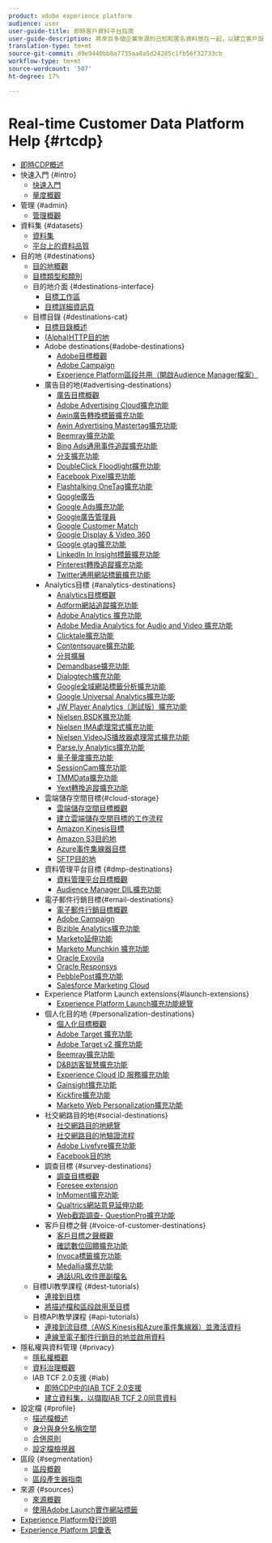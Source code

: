 ```yaml
---
product: adobe experience platform
audience: user
user-guide-title: 即時客戶資料平台指南
user-guide-description: 將來自多個企業來源的已知和匿名資料放在一起，以建立客戶設定檔，從這些設定檔建立對象區段，並對協力廠商目的地啟動這些區段。
translation-type: tm+mt
source-git-commit: d9e9440bb8a7735aa8a5d24285c1fb56f32733cb
workflow-type: tm+mt
source-wordcount: '507'
ht-degree: 17%

---
```



# Real-time Customer Data Platform Help {#rtcdp}

* [即時CDP概述](overview.md)
* 快速入門 {#intro}
   * [快速入門](get-started.md)
   * [量度概觀](home-page-dashboards.md)
* 管理 {#admin}
   * [管理概觀](administration/admin-overview.md)
* 資料集 {#datasets}
   * [資料集](datasets/dataset.md)
   * [平台上的資料品質](datasets/data-quality.md)
* 目的地 {#destinations}
   * [目的地概觀](destinations/destinations-overview.md)
   * [目標類型和類別](/help/rtcdp/destinations/destination-types.md)
   * 目的地介面 {#destinations-interface}
      * [目標工作區](destinations/destinations-workspace.md)
      * [目標詳細資訊頁](destinations/destination-details-page.md)
   * 目標目錄 {#destinations-cat}
      * [目標目錄概述](destinations/destinations-catalog.md)
      * [ (Alpha)HTTP目的地](/help/rtcdp/destinations/http-destination.md)
      * Adobe destinations{#adobe-destinations}
         * [Adobe目標概觀](destinations/adobe-destinations.md)
         * [Adobe Campaign](destinations/adobe-campaign-destination.md)
         * [Experience Platform區段共用（開啟Audience Manager檔案）](https://docs.adobe.com/help/en/audience-manager/user-guide/implementation-integration-guides/integration-experience-platform/aam-aep-audience-sharing.html)
      * 廣告目的地{#advertising-destinations}
         * [廣告目標概觀](destinations/advertising-destinations.md)
         * [Adobe Advertising Cloud擴充功能](/help/rtcdp/destinations/adobe-advertising-cloud-extension.md)
         * [Awin廣告轉換標籤擴充功能](/help/rtcdp/destinations/awin-conversiontag-extension.md)
         * [Awin Advertising Mastertag擴充功能](/help/rtcdp/destinations/awin-mastertag-extension.md)
         * [Beemray擴充功能](/help/rtcdp/destinations/beemray-extension.md)
         * [Bing Ads通用事件追蹤擴充功能](/help/rtcdp/destinations/bing-ads-extension.md)
         * [分支擴充功能](/help/rtcdp/destinations/branch-extension.md)
         * [DoubleClick Floodlight擴充功能](/help/rtcdp/destinations/doubleclick-floodlight-extension.md)
         * [Facebook Pixel擴充功能](/help/rtcdp/destinations/facebook-pixel-extension.md)
         * [Flashtalking OneTag擴充功能](/help/rtcdp/destinations/flashtalking-extension.md)
         * [Google廣告](/help/rtcdp/destinations/google-ads-destination.md)
         * [Google Ads擴充功能](/help/rtcdp/destinations/google-ads-extension.md)
         * [Google廣告管理員](/help/rtcdp/destinations/google-ad-manager-destination.md)
         * [Google Customer Match](/help/rtcdp/destinations/google-customer-match-destination.md)
         * [Google Display &amp; Video 360](/help/rtcdp/destinations/google-dv360-destination.md)
         * [Google gtag擴充功能](/help/rtcdp/destinations/gtag-advertising-extension.md)
         * [LinkedIn In Insight標籤擴充功能](/help/rtcdp/destinations/linkedin-extension.md)
         * [Pinterest轉換追蹤擴充功能](destinations/pinterest-extension.md)
         * [Twitter通用網站標籤擴充功能](destinations/twitter-uwt-extension.md)
      * Analytics目標 {#analytics-destinations}
         * [Analytics目標概觀](destinations/analytics-destinations.md)
         * [Adform網站追蹤擴充功能](/help/rtcdp/destinations/adform-extension.md)
         * [Adobe Analytics 擴充功能](/help/rtcdp/destinations/adobe-analytics-extension.md)
         * [Adobe Media Analytics for Audio and Video 擴充功能](/help/rtcdp/destinations/adobe-video-analytics-extension.md)
         * [Clicktale擴充功能](/help/rtcdp/destinations/clicktale-extension.md)
         * [Contentsquare擴充功能](/help/rtcdp/destinations/contentsquare-extension.md)
         * [分貝擴展](/help/rtcdp/destinations/decibel-extension.md)
         * [Demandbase擴充功能](/help/rtcdp/destinations/demandbase-extension.md)
         * [Dialogtech擴充功能](/help/rtcdp/destinations/dialogtech-extension.md)
         * [Google全域網站標籤分析擴充功能](/help/rtcdp/destinations/gtag-analytics-extension.md)
         * [Google Universal Analytics擴充功能](/help/rtcdp/destinations/google-universal-analytics-extension.md)
         * [JW Player Analytics（測試版）擴充功能](/help/rtcdp/destinations/jw-player-analytics-extension.md)
         * [Nielsen BSDK擴充功能](destinations/nielsen-bsdk-extension.md)
         * [Nielsen IMA處理常式擴充功能](destinations/nielsen-ima-extension.md)
         * [Nielsen VideoJS播放器處理常式擴充功能](destinations/nielsen-videojs-extension.md)
         * [Parse.ly Analytics擴充功能](destinations/parsely-extension.md)
         * [量子量度擴充功能](destinations/quantum-metric-extension.md)
         * [SessionCam擴充功能](destinations/sessioncam-extension.md)
         * [TMMData擴充功能](destinations/tmmdata-extension.md)
         * [Yext轉換追蹤擴充功能](destinations/yext-extension.md)
      * 雲端儲存空間目標{#cloud-storage}
         * [雲端儲存空間目標概觀](destinations/cloud-storage-destinations.md)
         * [建立雲端儲存空間目標的工作流程](/help/rtcdp/destinations/cloud-storage-destinations-workflow.md)
         * [Amazon Kinesis目標](/help/rtcdp/destinations/amazon-kinesis-destination.md)
         * [Amazon S3目的地](destinations/amazon-s3-destination.md)
         * [Azure事件集線器目標](/help/rtcdp/destinations/azure-event-hubs-destination.md)
         * [SFTP目的地](destinations/sftp-destination.md)
      * 資料管理平台目標 {#dmp-destinations}
         * [資料管理平台目標概觀](destinations/dmp-destinations.md)
         * [Audience Manager DIL擴充功能](/help/rtcdp/destinations/aam-dil-extension.md)
      * 電子郵件行銷目標{#email-destinations}
         * [電子郵件行銷目標概觀](destinations/email-marketing-destinations.md)
         * [Adobe Campaign](destinations/adobe-campaign-destination.md)
         * [Bizible Analytics擴充功能](/help/rtcdp/destinations/bizible-extension.md)
         * [Marketo延伸功能](destinations/marketo-extension.md)
         * [Marketo Munchkin 擴充功能](destinations/marketo-munchkin-extension.md)
         * [Oracle Exovila](destinations/oracle-eloqua-destination.md)
         * [Oracle Responsys](destinations/oracle-responsys-destination.md)
         * [PebblePost擴充功能](destinations/pebblepost-extension.md)
         * [Salesforce Marketing Cloud](destinations/salesforce-marketing-cloud-destination.md)
      * Experience Platform Launch extensions{#launch-extensions}
         * [Experience Platform Launch擴充功能總覽](/help/rtcdp/destinations/experience-platform-launch-extensions.md)
      * 個人化目的地 {#personalization-destinations}
         * [個人化目標概觀](/help/rtcdp/destinations/personalization-destinations.md)
         * [Adobe Target 擴充功能](/help/rtcdp/destinations/adobe-target-extension.md)
         * [Adobe Target v2 擴充功能](/help/rtcdp/destinations/adobe-target-v2-extension.md)
         * [Beemray擴充功能](/help/rtcdp/destinations/beemray-extension.md)
         * [D&amp;B訪客智慧擴充功能](/help/rtcdp/destinations/dnb-extension.md)
         * [Experience Cloud ID 服務擴充功能](/help/rtcdp/destinations/adobe-ecid-extension.md)
         * [Gainsight擴充功能](/help/rtcdp/destinations/gainsight-extension.md)
         * [Kickfire擴充功能](/help/rtcdp/destinations/kickfire-extension.md)
         * [Marketo Web Personalization擴充功能](destinations/marketo-web-personalization-extension.md)
      * 社交網路目的地{#social-destinations}
         * [社交網路目的地總覽](/help/rtcdp/destinations/social-network-destinations.md)
         * [社交網路目的地驗證流程](/help/rtcdp/destinations/social-network-destinations-workflow.md)
         * [Adobe Livefyre擴充功能](/help/rtcdp/destinations/adobe-livefyre-extension.md)
         * [Facebook目的地](/help/rtcdp/destinations/facebook-destination.md)
      * 調查目標 {#survey-destinations}
         * [調查目標概觀](/help/rtcdp/destinations/survey-destinations.md)
         * [Foresee extension](/help/rtcdp/destinations/foresee-extension.md)
         * [InMoment擴充功能](/help/rtcdp/destinations/inmoment-extension.md)
         * [Qualtrics網站意見延伸功能](destinations/qualtrics-extension.md)
         * [Web截距調查- QuestionPro擴充功能](/help/rtcdp/destinations/web-intercept-surveys-extension.md)
      * 客戶目標之聲 {#voice-of-customer-destinations}
         * [客戶目標之聲概觀](/help/rtcdp/destinations/voice-of-customer-destinations.md)
         * [確認數位回饋擴充功能](/help/rtcdp/destinations/confirmit-digital-feedback-extension.md)
         * [Invoca標籤擴充功能](/help/rtcdp/destinations/invoca-extension.md)
         * [Medallia擴充功能](destinations/medallia-extension.md)
         * [通話URL收件匣副檔名](destinations/talkurl-extension.md)
   * 目標UI教學課程 {#dest-tutorials}
      * [連接到目標](/help/rtcdp/destinations/connect-destination.md)
      * [將描述檔和區段啟用至目標](destinations/activate-destinations.md)
   * 目標API教學課程 {#api-tutorials}
      * [連接到流目標（AWS Kinesis和Azure事件集線器）並激活資料](/help/rtcdp/destinations/streaming-destinations-api-tutorial.md)
      * [連線至電子郵件行銷目的地並啟用資料](/help/rtcdp/destinations/email-marketing-api.md)
* 隱私權與資料管理 {#privacy}
   * [隱私權概觀](privacy/privacy-overview.md)
   * [資料治理概觀](privacy/data-governance-overview.md)
   * IAB TCF 2.0支援 {#iab}
      * [即時CDP中的IAB TCF 2.0支援](privacy/iab/overview.md)
      * [建立資料集，以擷取IAB TCF 2.0同意資料](privacy/iab/dataset-preparation.md)
* 設定檔 {#profile}
   * [描述檔概述](profile/profile-overview.md)
   * [身分與身分名稱空間](profile/identities-overview.md)
   * [合併原則](profile/merge-policies.md)
   * [設定檔檢視器](profile/profile-viewer.md)
* 區段 {#segmentation}
   * [區段概觀](segmentation/segmentation-overview.md)
   * [區段產生器指南](segmentation/segment-builder-guide.md)
* 來源 {#sources}
   * [來源概觀](sources/sources-overview.md)
   * [使用Adobe Launch實作網站標籤](sources/launch.md)
* [Experience Platform發行說明](https://www.adobe.com/go/platform-release-notes-en)
* [Experience Platform 詞彙表](https://www.adobe.com/go/platform-glossary-en)
